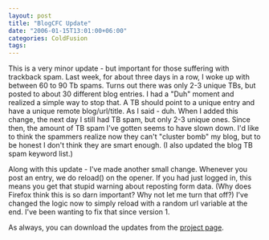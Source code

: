 ```yaml
---
layout: post
title: "BlogCFC Update"
date: "2006-01-15T13:01:00+06:00"
categories: ColdFusion 
tags: 
---
```


This is a very minor update - but important for those suffering with trackback spam. Last week, for about three days in a row, I woke up with between 60 to 90 Tb spams. Turns out there was only 2-3 unique TBs, but posted to about 30 different blog entries. I had a "Duh" moment and realized a simple way to stop that. A TB should point to a unique entry and have a unique remote blog/url/title. As I said - duh. When I added this change, the next day I still had TB spam, but only 2-3 unique ones. Since then, the amount of TB spam I've gotten seems to have slown down. I'd like to think the spammers realize now they can't "cluster bomb" my blog, but to be honest I don't think they are smart enough. (I also updated the blog TB spam keyword list.)

Along with this update - I've made another small change. Whenever you post an entry, we do reload() on the opener. If you had just logged in, this means you get that stupid warning about reposting form data. (Why does Firefox think this is so darn important? Why not let me turn that off?) I've changed the logic now to simply reload with a random url variable at the end. I've been wanting to fix that since version 1. 

As always, you can download the updates from the <a href="http://ray.camdenfamily.com/projects/blogcfc">project page</a>.